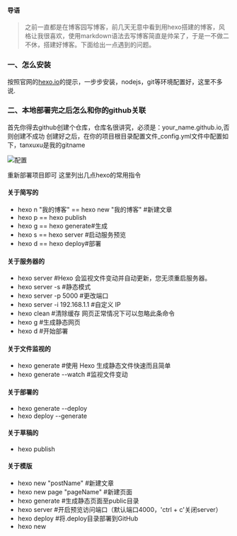 
#### 导语
> 之前一直都是在博客园写博客，前几天无意中看到用hexo搭建的博客，风格让我很喜欢，使用markdown语法去写博客简直是帅呆了，于是一不做二不休，搭建好博客。下面给出一点遇到的问题。

### 一、怎么安装
按照官网的[hexo.io](https://hexo.io/zh-cn/)的提示，一步步安装，nodejs，git等环境配置好，这里不多说.

### 二、本地部署完之后怎么和你的github关联
首先你得去github创建个仓库，仓库名很讲究，必须是：your_name.github.io,否则创建不成功
创建好之后，在你的项目根目录配置文件_config.yml文件中配置如下，tanxuxu是我的gitname

![配置](../1.png)

重新部署项目即可
这里列出几点hexo的常用指令

#### 关于简写的
* hexo n "我的博客" == hexo new "我的博客" #新建文章
* hexo p == hexo publish
* hexo g == hexo generate#生成
* hexo s == hexo server #启动服务预览
* hexo d == hexo deploy#部署

#### 关于服务器的
* hexo server #Hexo 会监视文件变动并自动更新，您无须重启服务器。
* hexo server -s #静态模式
* hexo server -p 5000 #更改端口
* hexo server -i 192.168.1.1 #自定义 IP
* hexo clean #清除缓存 网页正常情况下可以忽略此条命令
* hexo g #生成静态网页
* hexo d #开始部署

#### 关于文件监视的
* hexo generate #使用 Hexo 生成静态文件快速而且简单
* hexo generate --watch #监视文件变动

#### 关于部署的
* hexo generate --deploy
* hexo deploy --generate

#### 关于草稿的
* hexo publish 

#### 关于模版
* hexo new "postName" #新建文章
* hexo new page "pageName" #新建页面
* hexo generate #生成静态页面至public目录
* hexo server #开启预览访问端口（默认端口4000，'ctrl + c'关闭server）
* hexo deploy #将.deploy目录部署到GitHub
* hexo new <title>
* hexo new photo "My Gallery"
* hexo new "Hello World" --lang tw

### 三、你可能会遇到的问题
#### 报错ERROR Deployer not found: git

    npm install hexo-deployer-git --save

### 怎么和你的域名关联
你可以去github去设置

![github域名配置](../2.png)

你也可以在source根目录下创建文件CNAME 把你的域名写上去，注意不要写http://

### 四、怎么更换主题
单纯的更换主题还是比较简单的，将下载的主题放到themes目录下，配置文件中的主题名字改成对应的注意名字

    theme: next
